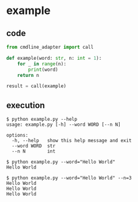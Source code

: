 # example

## code

```python
from cmdline_adapter import call

def example(word: str, n: int = 1):
    for _ in range(n):
        print(word)
    return n

result = call(example)
```

## execution

```shell
$ python example.py --help
usage: example.py [-h] --word WORD [--n N]

options:
  -h, --help   show this help message and exit
  --word WORD  str
  --n N        int
```


```shell
$ python example.py --word="Hello World"
Hello World
```

```shell
$ python example.py --word="Hello World" --n=3
Hello World
Hello World
Hello World
```

